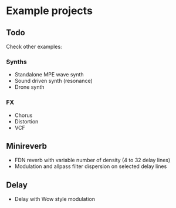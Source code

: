 # Example projects

## Todo 

Check other examples:  

### Synths
- Standalone MPE wave synth
- Sound driven synth (resonance) 
- Drone synth

### FX

- Chorus
- Distortion
- VCF

## Minireverb

- FDN reverb with variable number of density (4 to 32 delay lines)
- Modulation and allpass filter dispersion on selected delay lines

## Delay

- Delay with Wow style modulation


